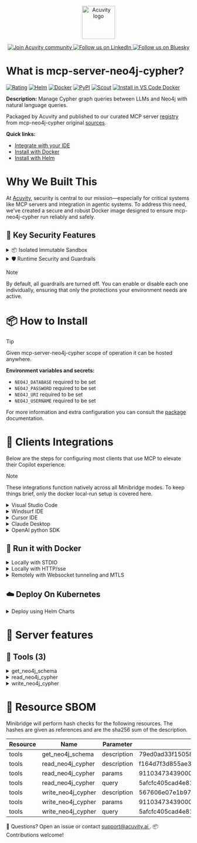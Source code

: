 <p align="center">
  <a href="https://acuvity.ai">
    <picture>
      <img src="https://mma.prnewswire.com/media/2544052/Acuvity__Logo.jpg" height="90" alt="Acuvity logo"/>
    </picture>
  </a>
</p>
<p align="center">
  <a href="https://discord.gg/BkU7fBkrNk">
    <img src="https://img.shields.io/badge/Acuvity-Join-7289DA?logo=discord&logoColor=fff" alt="Join Acuvity community" />
  </a>
<a href="https://www.linkedin.com/company/acuvity/">
    <img src="https://img.shields.io/badge/LinkedIn-Follow-7289DA" alt="Follow us on LinkedIn" />
  </a>
<a href="https://bsky.app/profile/acuvity.bsky.social">
    <img src="https://img.shields.io/badge/Bluesky-Follow-7289DA"?logo=bluesky&logoColor=fff" alt="Follow us on Bluesky" />
  </a>
</p>


# What is mcp-server-neo4j-cypher?

[![Rating](https://img.shields.io/badge/C-3775A9?label=Rating)](https://docs.anthropic.com/en/docs/build-with-claude/tool-use/implement-tool-use#best-practices-for-tool-definitions)
[![Helm](https://img.shields.io/badge/1.0.0-3775A9?logo=helm&label=Charts&logoColor=fff)](https://hub.docker.com/r/acuvity/mcp-server-neo4j-cypher/tags/)
[![Docker](https://img.shields.io/docker/image-size/acuvity/mcp-server-neo4j-cypher/0.2.1?logo=docker&logoColor=fff&label=0.2.1)](https://hub.docker.com/r/acuvity/mcp-server-neo4j-cypher)
[![PyPI](https://img.shields.io/badge/0.2.1-3775A9?logo=pypi&logoColor=fff&label=mcp-neo4j-cypher)](https://github.com/neo4j-contrib/mcp-neo4j)
[![Scout](https://img.shields.io/badge/Active-3775A9?logo=docker&logoColor=fff&label=Scout)](https://hub.docker.com/r/acuvity/mcp-server-neo4j-cypher/)
[![Install in VS Code Docker](https://img.shields.io/badge/VS_Code-One_click_install-0078d7?logo=githubcopilot)](https://insiders.vscode.dev/redirect/mcp/install?name=mcp-server-neo4j-cypher&config=%7B%22args%22%3A%5B%22run%22%2C%22-i%22%2C%22--rm%22%2C%22--read-only%22%2C%22-e%22%2C%22NEO4J_DATABASE%22%2C%22-e%22%2C%22NEO4J_PASSWORD%22%2C%22-e%22%2C%22NEO4J_URI%22%2C%22-e%22%2C%22NEO4J_USERNAME%22%2C%22docker.io%2Facuvity%2Fmcp-server-neo4j-cypher%3A0.2.1%22%5D%2C%22command%22%3A%22docker%22%7D)

**Description:** Manage Cypher graph queries between LLMs and Neo4j with natural language queries.

Packaged by Acuvity and published to our curated MCP server [registry](https://mcp.acuvity.ai) from mcp-neo4j-cypher original [sources](https://github.com/neo4j-contrib/mcp-neo4j).

**Quick links:**

- [Integrate with your IDE](https://github.com/acuvity/mcp-servers-registry/blob/main/mcp-server-neo4j-cypher/docker/README.md#-clients-integrations)
- [Install with Docker](https://github.com/acuvity/mcp-servers-registry/tree/main/mcp-server-neo4j-cypher/docker/README.md#-run-it-with-docker)
- [Install with Helm](https://github.com/acuvity/mcp-servers-registry/tree/main/mcp-server-neo4j-cypher/charts/mcp-server-neo4j-cypher/README.md#how-to-install)

# Why We Built This

At [Acuvity](https://acuvity.ai), security is central to our mission—especially for critical systems like MCP servers and integration in agentic systems.
To address this need, we've created a secure and robust Docker image designed to ensure mcp-neo4j-cypher run reliably and safely.

## 🔐 Key Security Features

<details>
<summary>📦 Isolated Immutable Sandbox </summary>

- **Isolated Execution**: All tools run within secure, containerized sandboxes to enforce process isolation and prevent lateral movement.
- **Non-root by Default**: Enforces least-privilege principles, minimizing the impact of potential security breaches.
- **Read-only Filesystem**: Ensures runtime immutability, preventing unauthorized modification.
- **Version Pinning**: Guarantees consistency and reproducibility across deployments by locking tool and dependency versions.
- **CVE Scanning**: Continuously scans images for known vulnerabilities using [Docker Scout](https://docs.docker.com/scout/) to support proactive mitigation.
- **SBOM & Provenance**: Delivers full supply chain transparency by embedding metadata and traceable build information."
</details>

<details>
<summary>🛡️ Runtime Security and Guardrails</summary>

**Minibridge Integration**: [Minibridge](https://github.com/acuvity/minibridge) establishes secure Agent-to-MCP connectivity, supports Rego/HTTP-based policy enforcement 🕵️, and simplifies orchestration.

The [ARC](https://github.com/acuvity/mcp-servers-registry/tree/main) container includes a [built-in Rego policy](https://github.com/acuvity/mcp-servers-registry/tree/main/mcp-server-neo4j-cypher/docker/policy.rego) that enables a set of runtime "guardrails"" to help enforce security, privacy, and correct usage of your services. Below is an overview of each guardrail provided.

### 🔒 Resource Integrity

**Mitigates MCP Rug Pull Attacks**

* **Goal:** Protect users from malicious tool description changes after initial approval, preventing post-installation manipulation or deception.
* **Mechanism:** Locks tool descriptions upon client approval and verifies their integrity before execution. Any modification to the description triggers a security violation, blocking unauthorized changes from server-side updates.

### 🛡️ Guardrails

#### Covert Instruction Detection

Monitors incoming requests for hidden or obfuscated directives that could alter policy behavior.

* **Goal:** Stop attackers from slipping unnoticed commands or payloads into otherwise harmless data.
* **Mechanism:** Applies a library of regex patterns and binary‐encoding checks to the full request body. If any pattern matches a known covert channel (e.g., steganographic markers, hidden HTML tags, escape-sequence tricks), the request is rejected.

#### Sensitive Pattern Detection

Block user-defined sensitive data patterns (credential paths, filesystem references).

* **Goal:** Block accidental or malicious inclusion of sensitive information that violates data-handling rules.
* **Mechanism:** Runs a curated set of regexes against all payloads and tool descriptions—matching patterns such as `.env` files, RSA key paths, directory traversal sequences.

#### Shadowing Pattern Detection

Detects and blocks "shadowing" attacks, where a malicious MCP server sneaks hidden directives into its own tool descriptions to hijack or override the behavior of other, trusted tools.

* **Goal:** Stop a rogue server from poisoning the agent’s logic by embedding instructions that alter how a different server’s tools operate (e.g., forcing all emails to go to an attacker’s address even when the user calls a separate `send_email` tool).
* **Mechanism:** During policy load, each tool description is scanned for cross‐tool override patterns—such as `<IMPORTANT>` sections referencing other tool names, hidden side‐effects, or directives that apply to a different server’s API. Any description that attempts to shadow or extend instructions for a tool outside its own namespace triggers a policy violation and is rejected.

#### Schema Misuse Prevention

Enforces strict adherence to MCP input schemas.

* **Goal:** Prevent malformed or unexpected fields from bypassing validations, causing runtime errors, or enabling injections.
* **Mechanism:** Compares each incoming JSON object against the declared schema (required properties, allowed keys, types). Any extra, missing, or mistyped field triggers an immediate policy violation.

#### Cross-Origin Tool Access

Controls whether tools may invoke tools or services from external origins.

* **Goal:** Prevent untrusted or out-of-scope services from being called.
* **Mechanism:** Examines tool invocation requests and outgoing calls, verifying each target against an allowlist of approved domains or service names. Calls to any non-approved origin are blocked.

#### Secrets Redaction

Automatically masks sensitive values so they never appear in logs or responses.

* **Goal:** Ensure that API keys, tokens, passwords, and other credentials cannot leak in plaintext.
* **Mechanism:** Scans every text output for known secret formats (e.g., AWS keys, GitHub PATs, JWTs). Matches are replaced with `[REDACTED]` before the response is sent or recorded.

These controls ensure robust runtime integrity, prevent unauthorized behavior, and provide a foundation for secure-by-design system operations.

### Enable guardrails

To activate guardrails in your Docker containers, define the `GUARDRAILS` environment variable with the protections you need.

| Guardrail                        | Summary                                                                 |
|----------------------------------|-------------------------------------------------------------------------|
| `covert-instruction-detection`   | Detects hidden or obfuscated directives in requests.                    |
| `sensitive-pattern-detection`    | Flags patterns suggesting sensitive data or filesystem exposure.        |
| `shadowing-pattern-detection`    | Identifies tool descriptions that override or influence others.         |
| `schema-misuse-prevention`       | Enforces strict schema compliance on input data.                        |
| `cross-origin-tool-access`       | Controls calls to external services or APIs.                            |
| `secrets-redaction`              | Prevents exposure of credentials or sensitive values.                   |

Example: add `-e GUARDRAILS="secrets-redaction sensitive-pattern-detection"` to enable those guardrails.

## 🔒 Basic Authentication via Shared Secret

Provides a lightweight auth layer using a single shared token.

* **Mechanism:** Expects clients to send an `Authorization` header with the predefined secret.
* **Use Case:** Quickly lock down your endpoint in development or simple internal deployments—no complex OAuth/OIDC setup required.

To turn on Basic Authentication, define `BASIC_AUTH_SECRET` environment variable with a shared secret.

Example: add `-e BASIC_AUTH_SECRET="supersecret"` to enable the basic authentication.

> While basic auth will protect against unauthorized access, you should use it only in controlled environment,
> rotate credentials frequently and **always** use TLS.

</details>

> [!NOTE]
> By default, all guardrails are turned off. You can enable or disable each one individually, ensuring that only the protections your environment needs are active.


# 📦 How to Install


> [!TIP]
> Given mcp-server-neo4j-cypher scope of operation it can be hosted anywhere.

**Environment variables and secrets:**
  - `NEO4J_DATABASE` required to be set
  - `NEO4J_PASSWORD` required to be set
  - `NEO4J_URI` required to be set
  - `NEO4J_USERNAME` required to be set

For more information and extra configuration you can consult the [package](https://github.com/neo4j-contrib/mcp-neo4j) documentation.

# 🧰 Clients Integrations

Below are the steps for configuring most clients that use MCP to elevate their Copilot experience.

> [!NOTE]
> These integrations function natively across all Minibridge modes.
> To keep things brief, only the docker local-run setup is covered here.

<details>
<summary>Visual Studio Code</summary>

To get started immediately, you can use the "one-click" link below:

[![Install in VS Code Docker](https://img.shields.io/badge/VS_Code-One_click_install-0078d7?logo=githubcopilot)](https://insiders.vscode.dev/redirect/mcp/install?name=mcp-server-neo4j-cypher&config=%7B%22args%22%3A%5B%22run%22%2C%22-i%22%2C%22--rm%22%2C%22--read-only%22%2C%22-e%22%2C%22NEO4J_DATABASE%22%2C%22-e%22%2C%22NEO4J_PASSWORD%22%2C%22-e%22%2C%22NEO4J_URI%22%2C%22-e%22%2C%22NEO4J_USERNAME%22%2C%22docker.io%2Facuvity%2Fmcp-server-neo4j-cypher%3A0.2.1%22%5D%2C%22command%22%3A%22docker%22%7D)

## Global scope

Press `ctrl + shift + p` and type `Preferences: Open User Settings JSON` to add the following section:

```json
{
  "mcp": {
    "servers": {
      "acuvity-mcp-server-neo4j-cypher": {
        "env": {
          "NEO4J_DATABASE": "TO_BE_SET",
          "NEO4J_PASSWORD": "TO_BE_SET",
          "NEO4J_URI": "TO_BE_SET",
          "NEO4J_USERNAME": "TO_BE_SET"
        },
        "command": "docker",
        "args": [
          "run",
          "-i",
          "--rm",
          "--read-only",
          "-e",
          "NEO4J_DATABASE",
          "-e",
          "NEO4J_PASSWORD",
          "-e",
          "NEO4J_URI",
          "-e",
          "NEO4J_USERNAME",
          "docker.io/acuvity/mcp-server-neo4j-cypher:0.2.1"
        ]
      }
    }
  }
}
```

## Workspace scope

In your workspace create a file called `.vscode/mcp.json` and add the following section:

```json
{
  "servers": {
    "acuvity-mcp-server-neo4j-cypher": {
      "env": {
        "NEO4J_DATABASE": "TO_BE_SET",
        "NEO4J_PASSWORD": "TO_BE_SET",
        "NEO4J_URI": "TO_BE_SET",
        "NEO4J_USERNAME": "TO_BE_SET"
      },
      "command": "docker",
      "args": [
        "run",
        "-i",
        "--rm",
        "--read-only",
        "-e",
        "NEO4J_DATABASE",
        "-e",
        "NEO4J_PASSWORD",
        "-e",
        "NEO4J_URI",
        "-e",
        "NEO4J_USERNAME",
        "docker.io/acuvity/mcp-server-neo4j-cypher:0.2.1"
      ]
    }
  }
}
```

> To pass secrets you should use the `promptString` input type described in the [Visual Studio Code documentation](https://code.visualstudio.com/docs/copilot/chat/mcp-servers).

</details>

<details>
<summary>Windsurf IDE</summary>

In `~/.codeium/windsurf/mcp_config.json` add the following section:

```json
{
  "mcpServers": {
    "acuvity-mcp-server-neo4j-cypher": {
      "env": {
        "NEO4J_DATABASE": "TO_BE_SET",
        "NEO4J_PASSWORD": "TO_BE_SET",
        "NEO4J_URI": "TO_BE_SET",
        "NEO4J_USERNAME": "TO_BE_SET"
      },
      "command": "docker",
      "args": [
        "run",
        "-i",
        "--rm",
        "--read-only",
        "-e",
        "NEO4J_DATABASE",
        "-e",
        "NEO4J_PASSWORD",
        "-e",
        "NEO4J_URI",
        "-e",
        "NEO4J_USERNAME",
        "docker.io/acuvity/mcp-server-neo4j-cypher:0.2.1"
      ]
    }
  }
}
```

See [Windsurf documentation](https://docs.windsurf.com/windsurf/mcp) for more info.

</details>

<details>
<summary>Cursor IDE</summary>

Add the following JSON block to your mcp configuration file:
- `~/.cursor/mcp.json` for global scope
- `.cursor/mcp.json` for project scope

```json
{
  "mcpServers": {
    "acuvity-mcp-server-neo4j-cypher": {
      "env": {
        "NEO4J_DATABASE": "TO_BE_SET",
        "NEO4J_PASSWORD": "TO_BE_SET",
        "NEO4J_URI": "TO_BE_SET",
        "NEO4J_USERNAME": "TO_BE_SET"
      },
      "command": "docker",
      "args": [
        "run",
        "-i",
        "--rm",
        "--read-only",
        "-e",
        "NEO4J_DATABASE",
        "-e",
        "NEO4J_PASSWORD",
        "-e",
        "NEO4J_URI",
        "-e",
        "NEO4J_USERNAME",
        "docker.io/acuvity/mcp-server-neo4j-cypher:0.2.1"
      ]
    }
  }
}
```

See [cursor documentation](https://docs.cursor.com/context/model-context-protocol) for more information.

</details>
<details>

<summary>Claude Desktop</summary>

In the `claude_desktop_config.json` configuration file add the following section:

```json
{
  "mcpServers": {
    "acuvity-mcp-server-neo4j-cypher": {
      "env": {
        "NEO4J_DATABASE": "TO_BE_SET",
        "NEO4J_PASSWORD": "TO_BE_SET",
        "NEO4J_URI": "TO_BE_SET",
        "NEO4J_USERNAME": "TO_BE_SET"
      },
      "command": "docker",
      "args": [
        "run",
        "-i",
        "--rm",
        "--read-only",
        "-e",
        "NEO4J_DATABASE",
        "-e",
        "NEO4J_PASSWORD",
        "-e",
        "NEO4J_URI",
        "-e",
        "NEO4J_USERNAME",
        "docker.io/acuvity/mcp-server-neo4j-cypher:0.2.1"
      ]
    }
  }
}
```

See [Anthropic documentation](https://docs.anthropic.com/en/docs/agents-and-tools/mcp) for more information.
</details>

<details>
<summary>OpenAI python SDK</summary>

## Running locally

```python
async with MCPServerStdio(
    params={
        "env": {"NEO4J_DATABASE":"TO_BE_SET","NEO4J_PASSWORD":"TO_BE_SET","NEO4J_URI":"TO_BE_SET","NEO4J_USERNAME":"TO_BE_SET"},
        "command": "docker",
        "args": ["run","-i","--rm","--read-only","-e","NEO4J_DATABASE","-e","NEO4J_PASSWORD","-e","NEO4J_URI","-e","NEO4J_USERNAME","docker.io/acuvity/mcp-server-neo4j-cypher:0.2.1"]
    }
) as server:
    tools = await server.list_tools()
```

## Running remotely

```python
async with MCPServerSse(
    params={
        "url": "http://<ip>:<port>/sse",
    }
) as server:
    tools = await server.list_tools()
```

See [OpenAI Agents SDK docs](https://openai.github.io/openai-agents-python/mcp/) for more info.

</details>

## 🐳 Run it with Docker

<details>
<summary>Locally with STDIO</summary>

In your client configuration set:

- command: `docker`
- arguments: `run -i --rm --read-only -e NEO4J_DATABASE -e NEO4J_PASSWORD -e NEO4J_URI -e NEO4J_USERNAME docker.io/acuvity/mcp-server-neo4j-cypher:0.2.1`

</details>

<details>
<summary>Locally with HTTP/sse</summary>

Simply run as:

```console
docker run -it -p 8000:8000 --rm --read-only -e NEO4J_DATABASE -e NEO4J_PASSWORD -e NEO4J_URI -e NEO4J_USERNAME docker.io/acuvity/mcp-server-neo4j-cypher:0.2.1
```

Then on your application/client, you can configure to use it like:

```json
{
  "mcpServers": {
    "acuvity-mcp-server-neo4j-cypher": {
      "url": "http://localhost:8000/sse"
    }
  }
}
```

You might have to use different ports for different tools.

</details>

<details>
<summary>Remotely with Websocket tunneling and MTLS </summary>

> This section assume you are familiar with TLS and certificates and will require:
> - a server certificate with proper DNS/IP field matching your tool deployment.
> - a client-ca used to sign client certificates

1. Start the server in `backend` mode
 - add an environment variable like `-e MINIBRIDGE_MODE=backend`
 - add the TLS certificates (recommended) through a volume let's say `/certs` ex (`-v $PWD/certs:/certs`)
 - instruct minibridge to use those certs with
   - `-e MINIBRIDGE_TLS_SERVER_CERT=/certs/server-cert.pem`
   - `-e MINIBRIDGE_TLS_SERVER_KEY=/certs/server-key.pem`
   - `-e MINIBRIDGE_TLS_SERVER_KEY_PASS=optional`
   - `-e MINIBRIDGE_TLS_SERVER_CLIENT_CA=/certs/client-ca.pem`

2. Start `minibridge` locally in frontend mode:
  - Get [minibridge](https://github.com/acuvity/minibridge) binary for your OS.

In your client configuration, Minibridge works like any other STDIO command.

Example for Claude Desktop:

```json
{
  "mcpServers": {
    "acuvity-mcp-server-neo4j-cypher": {
      "command": "minibridge",
      "args": ["frontend", "--backend", "wss://<remote-url>:8000/ws", "--tls-client-backend-ca", "/path/to/ca/that/signed/the/server-cert.pem/ca.pem", "--tls-client-cert", "/path/to/client-cert.pem", "--tls-client-key", "/path/to/client-key.pem"]
    }
  }
}
```

That's it.

Minibridge offers a host of additional features. For step-by-step guidance, please visit the wiki. And if anything’s unclear, don’t hesitate to reach out!

</details>

## ☁️ Deploy On Kubernetes

<details>
<summary>Deploy using Helm Charts</summary>

### Chart settings requirements

This chart requires some mandatory information to be installed.

**Mandatory Secrets**:
  - `NEO4J_PASSWORD` secret to be set as secrets.NEO4J_PASSWORD either by `.value` or from existing with `.valueFrom`

**Mandatory Environment variables**:
  - `NEO4J_DATABASE` environment variable to be set by env.NEO4J_DATABASE
  - `NEO4J_URI` environment variable to be set by env.NEO4J_URI
  - `NEO4J_USERNAME` environment variable to be set by env.NEO4J_USERNAME

### How to install

You can inspect the chart `README`:

```console
helm show readme oci://docker.io/acuvity/mcp-server-neo4j-cypher --version 1.0.0
````

You can inspect the values that you can configure:

```console
helm show values oci://docker.io/acuvity/mcp-server-neo4j-cypher --version 1.0.0
````

Install with helm

```console
helm install mcp-server-neo4j-cypher oci://docker.io/acuvity/mcp-server-neo4j-cypher --version 1.0.0
```

From there your MCP server mcp-server-neo4j-cypher will be reachable by default through `http/sse` from inside the cluster using the Kubernetes Service `mcp-server-neo4j-cypher` on port `8000` by default. You can change that by looking at the `service` section of the `values.yaml` file.

### How to Monitor

The deployment will create a Kubernetes service with a `healthPort`, that is used for liveness probes and readiness probes. This health port can also be used by the monitoring stack of your choice and exposes metrics under the `/metrics` path.

See full charts [Readme](https://github.com/acuvity/mcp-servers-registry/tree/main/mcp-server-neo4j-cypher/charts/mcp-server-neo4j-cypher/README.md) for more details about settings and runtime security including guardrails activation.

</details>

# 🧠 Server features

## 🧰 Tools (3)
<details>
<summary>get_neo4j_schema</summary>

**Description**:

```
List all node, their attributes and their relationships to other nodes in the neo4j database.
            If this fails with a message that includes "Neo.ClientError.Procedure.ProcedureNotFound"
            suggest that the user install and enable the APOC plugin.
        
```

**Parameter**:

| Name | Type | Description | Required? |
|-----------|------|-------------|-----------|
</details>
<details>
<summary>read_neo4j_cypher</summary>

**Description**:

```
Execute a read Cypher query on the neo4j database.
```

**Parameter**:

| Name | Type | Description | Required? |
|-----------|------|-------------|-----------|
| params | any | The parameters to pass to the Cypher query. | No
| query | string | The Cypher query to execute. | Yes
</details>
<details>
<summary>write_neo4j_cypher</summary>

**Description**:

```
Execute a write Cypher query on the neo4j database.
```

**Parameter**:

| Name | Type | Description | Required? |
|-----------|------|-------------|-----------|
| params | any | The parameters to pass to the Cypher query. | No
| query | string | The Cypher query to execute. | Yes
</details>


# 🔐 Resource SBOM

Minibridge will perform hash checks for the following resources. The hashes are given as references and are the sha256 sum of the description.

| Resource | Name | Parameter | Hash |
|-----------|------|------|------|
| tools | get_neo4j_schema | description | 79ed0ad33f150588d8996a6ac062806e84e65a0d7a2e357b5a5a44fdadfcb088 |
| tools | read_neo4j_cypher | description | f164d7f3d855ae376b91098005edcc02e67fb83ed81f47141b64d9531b81ad90 |
| tools | read_neo4j_cypher | params | 911034734390003e2319f5505aa2e915ddea6c7398af4089e6beca0608c683e4 |
| tools | read_neo4j_cypher | query | 5afcfc405cad4e81111a63491cce882c1a263b9f760e77d2765a7aef7d146c7d |
| tools | write_neo4j_cypher | description | 567606e07e1b977350623f0550488562b241eb8b0416d05ddae7b672ad9bfb80 |
| tools | write_neo4j_cypher | params | 911034734390003e2319f5505aa2e915ddea6c7398af4089e6beca0608c683e4 |
| tools | write_neo4j_cypher | query | 5afcfc405cad4e81111a63491cce882c1a263b9f760e77d2765a7aef7d146c7d |


💬 Questions? Open an issue or contact [ support@acuvity.ai ](mailto:support@acuvity.ai).
📦 Contributions welcome!
